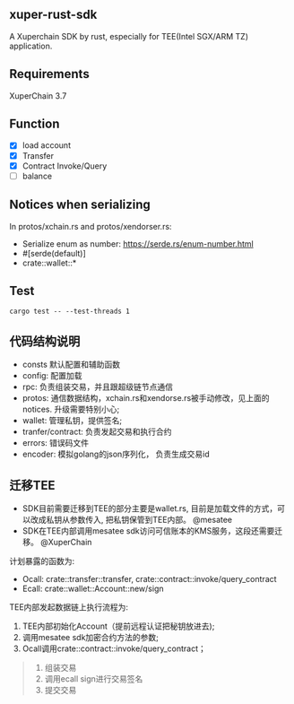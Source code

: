 ## xuper-rust-sdk

A Xuperchain SDK by rust, especially for TEE(Intel SGX/ARM TZ) application.

## Requirements

XuperChain 3.7

## Function

- [x] load account
- [x] Transfer
- [x] Contract Invoke/Query
- [ ] balance

## Notices when serializing

In protos/xchain.rs and protos/xendorser.rs:
* Serialize enum as number: https://serde.rs/enum-number.html
* #[serde(default)]
* crate::wallet::* 


## Test
```
cargo test -- --test-threads 1
```

## 代码结构说明

* consts 默认配置和辅助函数
* config: 配置加载
* rpc: 负责组装交易，并且跟超级链节点通信
* protos: 通信数据结构，xchain.rs和xendorse.rs被手动修改，见上面的notices. 升级需要特别小心;
* wallet: 管理私钥，提供签名;
* tranfer/contract: 负责发起交易和执行合约
* errors: 错误码文件
* encoder: 模拟golang的json序列化， 负责生成交易id

## 迁移TEE
* SDK目前需要迁移到TEE的部分主要是wallet.rs, 目前是加载文件的方式，可以改成私钥从参数传入, 把私钥保管到TEE内部。  @mesatee
* SDK在TEE内部调用mesatee sdk访问可信账本的KMS服务，这段还需要迁移。 @XuperChain

计划暴露的函数为:

* Ocall: crate::transfer::transfer, crate::contract::invoke/query_contract
* Ecall: crate::wallet::Account::new/sign 

TEE内部发起数据链上执行流程为: 
1. TEE内部初始化Account（提前远程认证把秘钥放进去);
2. 调用mesatee sdk加密合约方法的参数; 
3. Ocall调用crate::contract::invoke/query_contract；
> 1. 组装交易
> 2. 调用ecall sign进行交易签名
> 3. 提交交易
